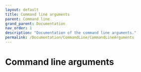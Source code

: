 ```yaml
---
layout: default
title: Command line arguments
parent: Command line
grand_parent: Documentation
nav_order: 1
description: "Documentation of the command line arguments."
permalink: /Documentation/CommandLine/CommandLineArguments
---
```


# Command line arguments